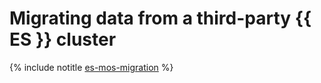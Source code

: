 # Migrating data from a third-party {{ ES }} cluster

{% include notitle [es-mos-migration](../../_tutorials/dataplatform/es-mos-migration.md) %}

